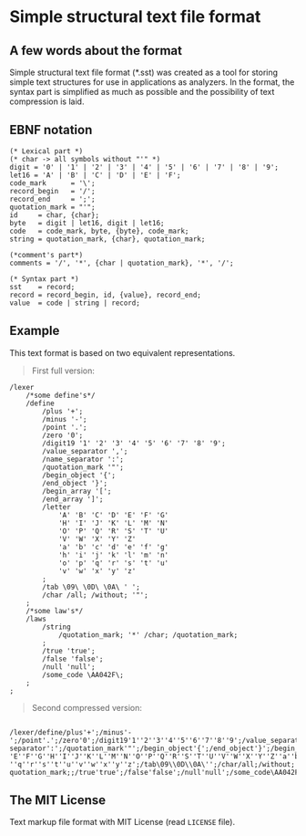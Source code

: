 # Simple structural text file format

## A few words about the format

Simple structural text file format (*.sst) was created as a tool for storing simple text structures for use in applications as analyzers. In the format, the syntax part is simplified as much as possible and the possibility of text compression is laid.

## EBNF notation

```ebnf
(* Lexical part *)
(* char -> all symbols without "'" *)
digit = '0' | '1' | '2' | '3' | '4' | '5' | '6' | '7' | '8' | '9';
let16 = 'A' | 'B' | 'C' | 'D' | 'E' | 'F';
code_mark      = '\';
record_begin   = '/';
record_end     = ';';
quotation_mark = "'";
id     = char, {char};
byte   = digit | let16, digit | let16;
code   = code_mark, byte, {byte}, code_mark;
string = quotation_mark, {char}, quotation_mark;

(*comment's part*)
comments = '/', '*', {char | quotation_mark}, '*', '/';

(* Syntax part *)
sst    = record;
record = record_begin, id, {value}, record_end;
value  = code | string | record;
```

## Example

This text format is based on two equivalent representations.

> First full version:

```
/lexer
    /*some define's*/
    /define
        /plus '+';
        /minus '-';
        /point '.';
        /zero '0';
        /digit19 '1' '2' '3' '4' '5' '6' '7' '8' '9';
        /value_separator ',';
        /name_separator ':';
        /quotation_mark '"';
        /begin_object '{';
        /end_object '}';
        /begin_array '[';
        /end_array ']';
        /letter 
            'A' 'B' 'C' 'D' 'E' 'F' 'G'
            'H' 'I' 'J' 'K' 'L' 'M' 'N'
            'O' 'P' 'Q' 'R' 'S' 'T' 'U'
            'V' 'W' 'X' 'Y' 'Z' 
            'a' 'b' 'c' 'd' 'e' 'f' 'g' 
            'h' 'i' 'j' 'k' 'l' 'm' 'n' 
            'o' 'p' 'q' 'r' 's' 't' 'u' 
            'v' 'w' 'x' 'y' 'z'
        ;
        /tab \09\ \0D\ \0A\ ' ';
        /char /all; /without; '"';
    ;
    /*some law's*/
    /laws
        /string
            /quotation_mark; '*' /char; /quotation_mark;
        ;
        /true 'true';
        /false 'false';
        /null 'null';
        /some_code \AA042F\;
    ;
;
```

> Second compressed version:

```

/lexer/define/plus'+';/minus'-';/point'.';/zero'0';/digit19'1''2''3''4''5''6''7''8''9';/value_separator',';/name_
separator':';/quotation_mark'"';/begin_object'{';/end_object'}';/begin_array'[';/end_array']';/letter'A''B''C''D'
'E''F''G''H''I''J''K''L''M''N''O''P''Q''R''S''T''U''V''W''X''Y''Z''a''b''c''d''e''f''g''h''i''j''k''l''m''n''o''p
''q''r''s''t''u''v''w''x''y''z';/tab\09\\0D\\0A\'';/char/all;/without;'"';;/laws/string/quotation_mark;'*'/char;/
quotation_mark;;/true'true';/false'false';/null'null';/some_code\AA042F\;;;

```

## The MIT License

Text markup file format with MIT License (read `LICENSE` file).